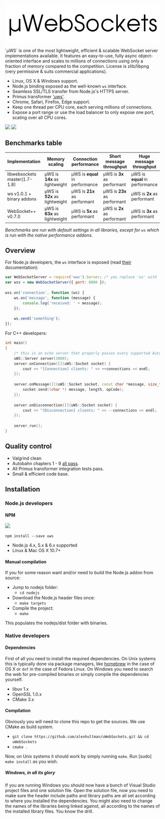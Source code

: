 <p align="center"><img src = "logo.png"/></p>
`µWS` is one of the most lightweight, efficient & scalable WebSocket server implementations available. It features an easy-to-use, fully async object-oriented interface and scales to millions of connections using only a fraction of memory compared to the competition. License is zlib/libpng (very permissive & suits commercial applications).

* Linux, OS X & Windows support.
* Node.js binding exposed as the well-known `ws` interface.
* Seamless SSL/TLS transfer from Node.js's HTTPS server.
* Primus transformer ['uws'](https://github.com/primus/primus#uws).
* Chrome, Safari, Firefox, Edge support.
* Keep one thread per CPU core, each serving millions of connections.
* Expose a port range or use the load balancer to only expose one port, scaling over all CPU cores.

[![](https://img.shields.io/github/tag/alexhultman/uWebSockets.svg)]() [![](https://api.travis-ci.org/alexhultman/uWebSockets.svg?branch=master)]()

## Benchmarks table
Implementation | Memory scaling | Connection performance | Short message throughput | Huge message throughput
--- | --- | --- | --- | ---
libwebsockets master(1.7-1.8) | µWS is **14x** as lightweight | µWS is **equal** in performance | µWS is **3x** as performant | µWS is **equal** in performance
ws v1.0.1 + binary addons | µWS is **52x** as lightweight | µWS is **21x** as performant | µWS is **23x** as performant | µWS is **2x** as performant
WebSocket++ v0.7.0 | µWS is **63x** as lightweight | µWS is **5x** as performant | µWS is **2x** as performant | µWS is **3x** as performant
*Benchmarks are run with default settings in all libraries, except for `ws` which is run with the native performance addons.*

## Overview

For Node.js developers, the `ws` interface is exposed (read [their](https://github.com/websockets/ws/blob/master/doc/ws.md) documentation):

```javascript
var WebSocketServer = require('uws').Server; /* you replace 'ws' with 'uws' */
var wss = new WebSocketServer({ port: 8080 });

wss.on('connection', function (ws) {
    ws.on('message', function (message) {
        console.log('received: ' + message);
    });

    ws.send('something');
});
```
For C++ developers:
```c++
int main()
{
    /* this is an echo server that properly passes every supported Autobahn test */
    uWS::Server server(3000);
    server.onConnection([](uWS::Socket socket) {
        cout << "[Connection] clients: " << ++connections << endl;
    });

    server.onMessage([](uWS::Socket socket, const char *message, size_t length, uWS::OpCode opCode) {
        socket.send((char *) message, length, opCode);
    });

    server.onDisconnection([](uWS::Socket socket) {
        cout << "[Disconnection] clients: " << --connections << endl;
    });

    server.run();
}
```

## Quality control
* Valgrind clean
* Autobahn chapters 1 - 9 [all pass](http://htmlpreview.github.io/?https://github.com/alexhultman/uWebSockets/blob/master/autobahn/index.html).
* All Primus transformer integration tests pass.
* Small & efficient code base.

## Installation
### Node.js developers
#### NPM
[![](https://nodei.co/npm/uws.png)](https://www.npmjs.com/package/uws)

```
npm install --save uws
```

* Node.js 4.x, 5.x & 6.x supported
* Linux & Mac OS X 10.7+

#### Manual compilation
If you for some reason want and/or need to build the Node.js addon from source:

* Jump to nodejs folder:
  - `cd nodejs`
* Download the Node.js header files once:
  - `make targets`
* Compile the project:
  - `make`

This populates the nodejs/dist folder with binaries.

### Native developers
#### Dependencies
First of all you need to install the required dependencies. On Unix systems this is typically done via package managers, like [homebrew](http://brew.sh) in the case of OS X or `dnf` in the case of Fedora Linux. On Windows you need to search the web for pre-compiled binaries or simply compile the dependencies yourself.

* libuv 1.x
* OpenSSL 1.0.x
* CMake 3.x

#### Compilation
Obviously you will need to clone this repo to get the sources. We use CMake as build system.

* `git clone https://github.com/alexhultman/uWebSockets.git && cd uWebSockets`
* `cmake .`

Now, on Unix systems it should work by simply running `make`. Run [sudo] `make install` as you wish.

##### Windows, in all its glory
If you are running Windows you should now have a bunch of Visual Studio project files and one solution file. Open the solution file, now you need to make sure the header include paths and library paths are all set according to where you installed the dependencies. You might also need to change the names of the libraries being linked against, all according to the names of the installed library files. You know the drill.
